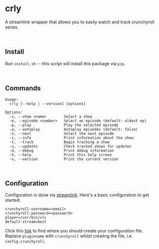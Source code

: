# crly

A streamlink wrapper that allows you to easily watch and track crunchyroll series.



 
## Install
Run `install.sh` -- this script will install this package via `pip`.


 
## Commands

```
Usage:
  crly [--help | --version] [options]

Options:
  -s, --show <name>        Select a show
  -e, --episode <number>   Select an episode (default: oldest ep)
  -p, --play               Play the selected episode
  -a, --autoplay           Autoplay episodes (default: false)
  -n, --next               Select the next episode
  -i, --info               Print information about the show
  -t, --track              Begin tracking a show
  -u, --updates            Check tracked shows for updates
  -d, --debug              Print debug information
  -h, --help               Print this help screen
  -v, --version            Print the current version
```


 
## Configuration
Configuration is done via [streamlink](https://streamlink.github.io/latest/cli.html). Here's a basic configuration to get started:

```
crunchyroll-username=<email>
crunchyroll-password=<password>
player=/usr/bin/vlc
default-stream=best
```

Click this [link](https://streamlink.github.io/latest/cli.html#plugin-specific-configuration-file) to find where you should create your configuration file. Replace `pluginname` with `crunchyroll` whilst creaitng the file, i.e. `config.crunchyroll`.